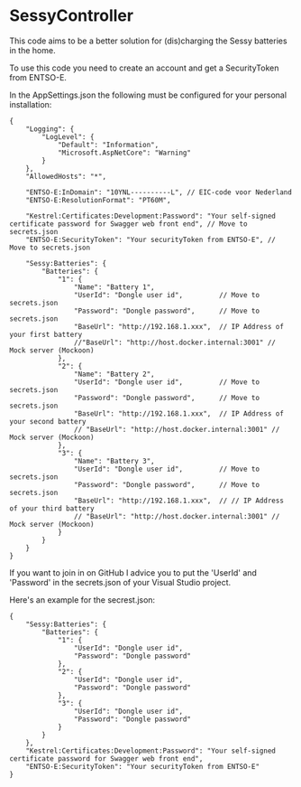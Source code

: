 # SessyController

This code aims to be a better solution for (dis)charging the Sessy batteries in the home.

To use this code you need to create an account and get a SecurityToken from ENTSO-E.

In the AppSettings.json the following must be configured for your personal installation:

    {
        "Logging": {
            "LogLevel": {
                "Default": "Information",
                "Microsoft.AspNetCore": "Warning"
            }
        },
        "AllowedHosts": "*",

        "ENTSO-E:InDomain": "10YNL----------L", // EIC-code voor Nederland
        "ENTSO-E:ResolutionFormat": "PT60M",

        "Kestrel:Certificates:Development:Password": "Your self-signed certificate password for Swagger web front end", // Move to secrets.json
        "ENTSO-E:SecurityToken": "Your securityToken from ENTSO-E", // Move to secrets.json

        "Sessy:Batteries": {
            "Batteries": {
                "1": {
                    "Name": "Battery 1",
                    "UserId": "Dongle user id",         // Move to secrets.json
                    "Password": "Dongle password",      // Move to secrets.json
                    "BaseUrl": "http://192.168.1.xxx",  // IP Address of your first battery
                    //"BaseUrl": "http://host.docker.internal:3001" // Mock server (Mockoon)
                },
                "2": {
                    "Name": "Battery 2",
                    "UserId": "Dongle user id",         // Move to secrets.json
                    "Password": "Dongle password",      // Move to secrets.json
                    "BaseUrl": "http://192.168.1.xxx",  // IP Address of your second battery
                    // "BaseUrl": "http://host.docker.internal:3001" // Mock server (Mockoon)
                },
                "3": {
                    "Name": "Battery 3",
                    "UserId": "Dongle user id",         // Move to secrets.json
                    "Password": "Dongle password",      // Move to secrets.json
                    "BaseUrl": "http://192.168.1.xxx",  // // IP Address of your third battery
                    // "BaseUrl": "http://host.docker.internal:3001" // Mock server (Mockoon)
                }
            }
        }
    }

If you want to join in on GitHub I advice you to put the 'UserId' and 'Password' in the secrets.json of your Visual Studio project.

Here's an example for the secrest.json:

    {
        "Sessy:Batteries": {
            "Batteries": {
                "1": {
                    "UserId": "Dongle user id",
                    "Password": "Dongle password"
                },
                "2": {
                    "UserId": "Dongle user id",
                    "Password": "Dongle password"
                },
                "3": {
                    "UserId": "Dongle user id",
                    "Password": "Dongle password"
                }
            }
        },
        "Kestrel:Certificates:Development:Password": "Your self-signed certificate password for Swagger web front end",
        "ENTSO-E:SecurityToken": "Your securityToken from ENTSO-E"
    }